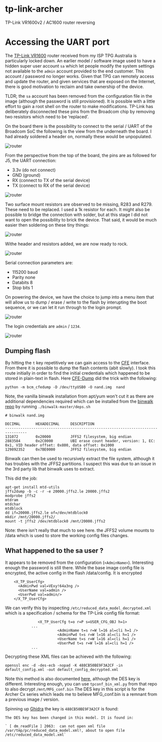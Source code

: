# tp-link-archer
TP-Link VR1600v2 / AC1600 router reversing

# Accessing the UART port

The [TP-Link VR1600](https://www.tp-link.com/au/service-provider/xdsl/archer-vr1600v/) router received from my ISP TPG Australia is particularly locked down. An earlier model / software image used to have a hidden super user account `sa` which let people modify the system settings not available to the `admin` account provided to the end customer. This account / password no longer works. Given that TPG can remotely access and update the router, and given services that are exposed on the Internet, there is good motivation to reclaim and take ownership of the device. 

TLDR; the `sa` account has been removed from the configuration file in the image (although the password is still provisioned). It is possible with a little effort to gain a root shell on the router to make modifications. TP-Link has deliberately disconnected these pins from the Broadcom chip by removing two resistors which need to be ‘replaced’. 

On the board there is the possibility to connect to the serial / UART of the Broadcom SoC the following is the view from the underneath the board. I had already soldered a header on, normally these would be unpopulated.

![router](img/UART1.png)

From the perspective from the top of the board, the pins are as followed for J5, the UART connection:

- 3.3v (do not connect)
- GND (ground)
- RX (connect to TX of the serial device)
- TX (connect to RX of the serial device)

![router](img/UART2.png)

Two surface mount resistors are observed to be missing, R283 and R279. These need to be replaced. I used a 1k resistor for each. It might also be possible to bridge the connection with solder, but at this stage I did not want to open the possibility to brick the device. That said, it would be much easier then soldering on these tiny things:

![router](img/UART3.png)

Withe header and resistors added, we are now ready to rock.

![router](img/UART4.png)

Serial connection parameters are:

- 115200 baud
- Parity none
- Databits 8
- Stop bits 1 

On powering the device, we have the choice to jump into a menu item that will allow us to dump / erase / write to the flash by interupting the boot sequence, or we can let it run through to the login prompt.

![router](img/boot1.png)

The login credentials are `admin` / `1234`.

![router](img/boot2.png)

## Dumping flash

By hitting the `t` key repetitively we can gain access to the [CFE](https://en.wikipedia.org/wiki/Common_Firmware_Environment) interface. From there it is possible to dump the flash contents (abit slowly). I took this route initially in order to find the initial credentials which happened to be stored in plain-text in flash. Here [CFE-Dump](https://github.com/Depau/bcm-cfedump) did the trick with the following:

`python -m bcm_cfedump -D /dev/ttyUSB0 -O nand.img  nand`

Note, the vanilla binwalk installation from apt/yum won't cut it as there are additional dependencies required which can be installed from the [binwalk repo](https://github.com/ReFirmLabs/binwalk/wiki/Quick-Start-Guide) by running `./binwalk-master/deps.sh`

```
# binwalk nand.img

DECIMAL       HEXADECIMAL     DESCRIPTION
--------------------------------------------------------------------------------
131072        0x20000         JFFS2 filesystem, big endian
2883584       0x2C0000        UBI erase count header, version: 1, EC: 0x1, VID header offset: 0x800, data offset: 0x1000
129892352     0x7BE0000       JFFS2 filesystem, big endian
```

Binwalk can then be used to recursively extract the file system, although it has troubles with the JFFS2 partitions. I suspect this was due to an issue in the 3rd party lib that binwalk uses to extract. 

This did the job:
```
apt-get install mtd-utils
jffs2dump -b -c -r -e 20000.jffs2.le 20000.jffs2
modprobe jffs2
mtdram
mtdchar
mtdblock
dd if=20000.jffs2.le of=/dev/mtdblock0
mkdir /mnt/20000.jffs2/
mount -t jffs2 /dev/mtdblock0 /mnt/20000.jffs2
```
Note: there isn't really that much to see here. the JFFS2 volume  mounts to /data which is used to store the working config files changes. 
## What happened to the sa user ?

It appears to be removed from the configuration (`<AdminName>`). Interesting enough the password is still there. While the base image config file is encrypted, the active config in the flash /data/config. It is encrypted   
```
    <X_TP_UserCfg>
      <AdminPwd val=VExy!64a3ng />
      <UserName val=admin />
      <UserPwd val=admin/>
    </X_TP_UserCfg>
```

We can verify this by inspecting `/etc/reduced_data_model_decrypted.xml` which is a specification / schema for the TP-Link config file format:
```
               <X_TP_UserCfg t=o r=P s=USER_CFG_OBJ h=1>
			...
                        <AdminName t=s r=W l=16 al=cli h=1 />
                        <AdminPwd t=s r=W l=16 al=cli h=1 />
                        <UserName t=s r=W l=16 al=cli h=1 />
                        <UserPwd t=s r=W l=16 al=cli h=1 />
			...
```
Decrypting these XML files can be achieved with the following:
```
openssl enc -d -des-ecb -nopad -K 488CB50BE9F3A2CF -in default_config.xml -out default_config_decrypted.xml
```
Note this method is also documented [here](https://github.com/sta-c0000/tpconf_bin_xml), although the DES key is different. Interesting enough, you can use `tpconf_bin_xml.py` from that repo to also decrypt `/mnt/MFG_conf.bin` The DES key in this script is for the Archer Cx series which leads me to believe MFG_conf.bin is a remnant from a previous image / version.

Spinning up [Ghidra](https://ghidra-sre.org/) the key is `488CB50BE9F3A2CF` is found:

```
The DES key has been changed in this model. It is found in:

` [ dm_readFile ] 2063:  can not open xml file /var/tmp/pc/reduced_data_model.xml!, about to open file /etc/reduced_data_model.xml`

